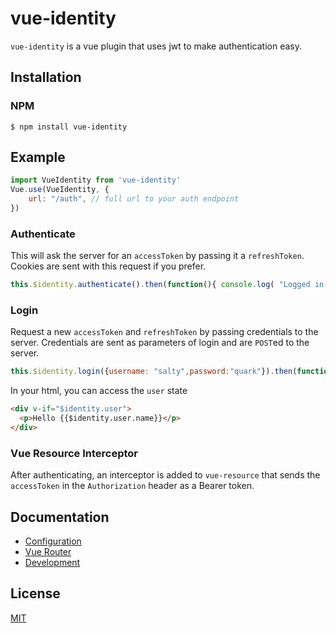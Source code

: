 # vue-identity

`vue-identity` is a vue plugin that uses jwt to make authentication easy.

## Installation

### NPM

```
$ npm install vue-identity
```

## Example

```javascript
import VueIdentity from 'vue-identity'
Vue.use(VueIdentity, {
    url: "/auth", // full url to your auth endpoint
})
```

### Authenticate

This will ask the server for an `accessToken` by passing it a `refreshToken`. Cookies are sent with this request if you prefer.

```javascript
this.$identity.authenticate().then(function(){ console.log( "Logged in!" ) })
```

### Login

Request a new `accessToken` and `refreshToken` by passing credentials to the server. Credentials are sent as parameters of login and are `POST`ed to the server.

```javascript
this.$identity.login({username: "salty",password:"quark"}).then(function(){ console.log( "Logged in!" ) })
```

In your html, you can access the ``user`` state
```html
<div v-if="$identity.user">
  <p>Hello {{$identity.user.name}}</p>
</div>
```

### Vue Resource Interceptor

After authenticating, an interceptor is added to `vue-resource` that sends the `accessToken` in the `Authorization` header as a Bearer token.

## Documentation

- [Configuration](docs/config.md)
- [Vue Router](docs/vuerouter.md)
- [Development](docs/dev.md)

## License

[MIT](http://opensource.org/licenses/MIT)
